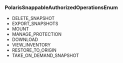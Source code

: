 ### PolarisSnappableAuthorizedOperationsEnum
- DELETE_SNAPSHOT
- EXPORT_SNAPSHOTS
- MOUNT
- MANAGE_PROTECTION
- DOWNLOAD
- VIEW_INVENTORY
- RESTORE_TO_ORIGIN
- TAKE_ON_DEMAND_SNAPSHOT
